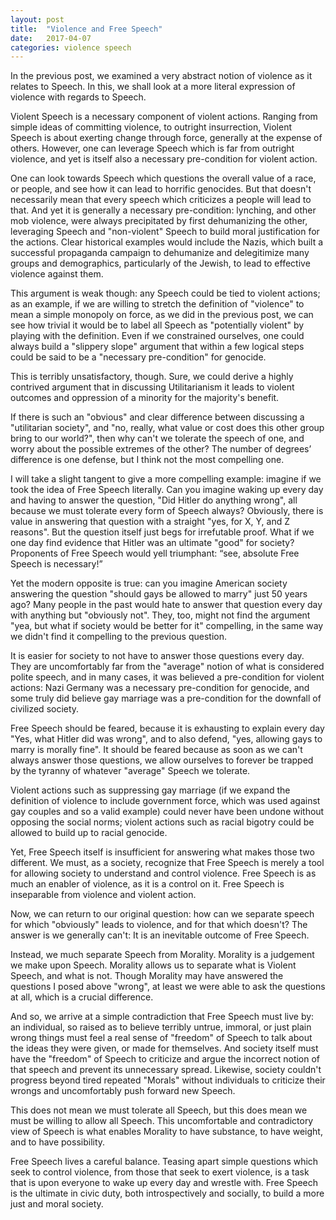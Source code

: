 ```yaml
---
layout: post
title:  "Violence and Free Speech"
date:   2017-04-07
categories: violence speech
---
```

In the previous post, we examined a very abstract notion of violence as it relates to Speech. In this, we shall look at a more literal expression of violence with regards to Speech.

Violent Speech is a necessary component of violent actions. Ranging from simple ideas of committing violence, to outright insurrection, Violent Speech is about exerting change through force, generally at the expense of others. However, one can leverage Speech which is far from outright violence, and yet is itself also a necessary pre-condition for violent action.

One can look towards Speech which questions the overall value of a race, or people, and see how it can lead to horrific genocides. But that doesn't necessarily mean that every speech which criticizes a people will lead to that. And yet it is generally a necessary pre-condition: lynching, and other mob violence, were always precipitated by first dehumanizing the other, leveraging Speech and "non-violent" Speech to build moral justification for the actions. Clear historical examples would include the Nazis, which built a successful propaganda campaign to dehumanize and delegitimize many groups and demographics, particularly of the Jewish, to lead to effective violence against them.

This argument is weak though: any Speech could be tied to violent actions; as an example, if we are willing to stretch the definition of "violence" to mean a simple monopoly on force, as we did in the previous post, we can see how trivial it would be to label all Speech as "potentially violent" by playing with the definition. Even if we constrained ourselves, one could always build a "slippery slope" argument that within a few logical steps could be said to be a "necessary pre-condition" for genocide.

This is terribly unsatisfactory, though. Sure, we could derive a highly contrived argument that in discussing Utilitarianism it leads to violent outcomes and oppression of a minority for the majority's benefit.

If there is such an "obvious" and clear difference between discussing a "utilitarian society", and "no, really, what value or cost does this other group bring to our world?", then why can't we tolerate the speech of one, and worry about the possible extremes of the other? The number of degrees’ difference is one defense, but I think not the most compelling one.

I will take a slight tangent to give a more compelling example: imagine if we took the idea of Free Speech literally. Can you imagine waking up every day and having to answer the question, "Did Hitler do anything wrong", all because we must tolerate every form of Speech always? Obviously, there is value in answering that question with a straight "yes, for X, Y, and Z reasons". But the question itself just begs for irrefutable proof. What if we one day find evidence that Hitler was an ultimate "good" for society? Proponents of Free Speech would yell triumphant: “see, absolute Free Speech is necessary!”

Yet the modern opposite is true: can you imagine American society answering the question "should gays be allowed to marry" just 50 years ago? Many people in the past would hate to answer that question every day with anything but "obviously not". They, too, might not find the argument "yea, but what if society would be better for it" compelling, in the same way we didn't find it compelling to the previous question.

It is easier for society to not have to answer those questions every day. They are uncomfortably far from the "average" notion of what is considered polite speech, and in many cases, it was believed a pre-condition for violent actions: Nazi Germany was a necessary pre-condition for genocide, and some truly did believe gay marriage was a pre-condition for the downfall of civilized society.

Free Speech should be feared, because it is exhausting to explain every day "Yes, what Hitler did was wrong", and to also defend, "yes, allowing gays to marry is morally fine". It should be feared because as soon as we can't always answer those questions, we allow ourselves to forever be trapped by the tyranny of whatever "average" Speech we tolerate.

Violent actions such as suppressing gay marriage (if we expand the definition of violence to include government force, which was used against gay couples and so a valid example) could never have been undone without opposing the social norms; violent actions such as racial bigotry could be allowed to build up to racial genocide.

Yet, Free Speech itself is insufficient for answering what makes those two different. We must, as a society, recognize that Free Speech is merely a tool for allowing society to understand and control violence. Free Speech is as much an enabler of violence, as it is a control on it. Free Speech is inseparable from violence and violent action.

Now, we can return to our original question: how can we separate speech for which "obviously" leads to violence, and for that which doesn't? The answer is we generally can't: It is an inevitable outcome of Free Speech.

Instead, we much separate Speech from Morality. Morality is a judgement we make upon Speech. Morality allows us to separate what is Violent Speech, and what is not. Though Morality may have answered the questions I posed above "wrong", at least we were able to ask the questions at all, which is a crucial difference.

And so, we arrive at a simple contradiction that Free Speech must live by: an individual, so raised as to believe terribly untrue, immoral, or just plain wrong things must feel a real sense of "freedom" of Speech to talk about the ideas they were given, or made for themselves. And society itself must have the "freedom" of Speech to criticize and argue the incorrect notion of that speech and prevent its unnecessary spread. Likewise, society couldn't progress beyond tired repeated "Morals" without individuals to criticize their wrongs and uncomfortably push forward new Speech.

This does not mean we must tolerate all Speech, but this does mean we must be willing to allow all Speech. This uncomfortable and contradictory view of Speech is what enables Morality to have substance, to have weight, and to have possibility.

Free Speech lives a careful balance. Teasing apart simple questions which seek to control violence, from those that seek to exert violence, is a task that is upon everyone to wake up every day and wrestle with. Free Speech is the ultimate in civic duty, both introspectively and socially, to build a more just and moral society.
